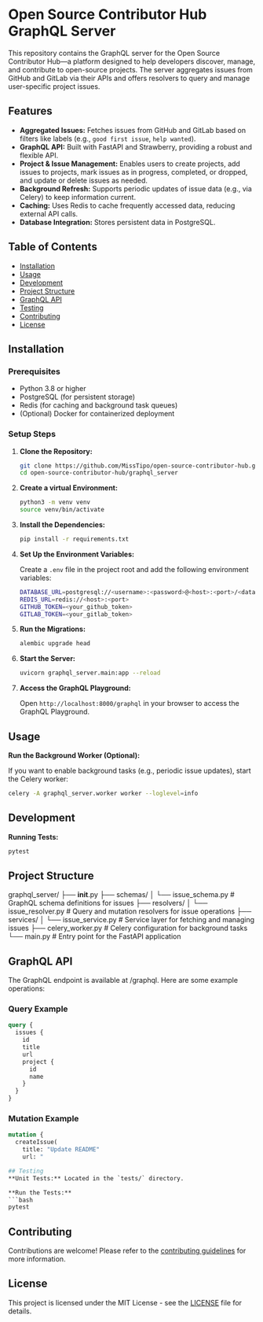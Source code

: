 # Open Source Contributor Hub GraphQL Server

This repository contains the GraphQL server for the Open Source Contributor Hub—a platform designed to help developers discover, manage, and contribute to open-source projects. The server aggregates issues from GitHub and GitLab via their APIs and offers resolvers to query and manage user-specific project issues.

## Features

- **Aggregated Issues:** Fetches issues from GitHub and GitLab based on filters like labels (e.g., `good first issue`, `help wanted`).
- **GraphQL API:** Built with FastAPI and Strawberry, providing a robust and flexible API.
- **Project & Issue Management:** Enables users to create projects, add issues to projects, mark issues as in progress, completed, or dropped, and update or delete issues as needed.
- **Background Refresh:** Supports periodic updates of issue data (e.g., via Celery) to keep information current.
- **Caching:** Uses Redis to cache frequently accessed data, reducing external API calls.
- **Database Integration:** Stores persistent data in PostgreSQL.

## Table of Contents

- [Installation](#installation)
- [Usage](#usage)
- [Development](#development)
- [Project Structure](#project-structure)
- [GraphQL API](#graphql-api)
- [Testing](#testing)
- [Contributing](#contributing)
- [License](#license)

## Installation

### Prerequisites

- Python 3.8 or higher
- PostgreSQL (for persistent storage)
- Redis (for caching and background task queues)
- (Optional) Docker for containerized deployment

### Setup Steps

1. **Clone the Repository:**

   ```bash
   git clone https://github.com/MissTipo/open-source-contributor-hub.git
   cd open-source-contributor-hub/graphql_server


2. **Create a virtual Environment:**

   ```bash
   python3 -m venv venv
   source venv/bin/activate
   ```

3. **Install the Dependencies:**

   ```bash
   pip install -r requirements.txt


4. **Set Up the Environment Variables:**

   Create a `.env` file in the project root and add the following environment variables:

   ```bash
   DATABASE_URL=postgresql://<username>:<password>@<host>:<port>/<database>
   REDIS_URL=redis://<host>:<port>
   GITHUB_TOKEN=<your_github_token>
   GITLAB_TOKEN=<your_gitlab_token>
   ```

5. **Run the Migrations:**

   ```bash
   alembic upgrade head
   ```

6. **Start the Server:**

   ```bash
   uvicorn graphql_server.main:app --reload
   ```

7. **Access the GraphQL Playground:**

   Open `http://localhost:8000/graphql` in your browser to access the GraphQL Playground.

## Usage

 **Run the Background Worker (Optional):**

   If you want to enable background tasks (e.g., periodic issue updates), start the Celery worker:

   ```bash
   celery -A graphql_server.worker worker --loglevel=info
   ```

## Development

**Running Tests:**
  ```bash
  pytest
  ```
## Project Structure

graphql_server/
├── __init__.py
├── schemas/
│   └── issue_schema.py       # GraphQL schema definitions for issues
├── resolvers/
│   └── issue_resolver.py     # Query and mutation resolvers for issue operations
├── services/
│   └── issue_service.py      # Service layer for fetching and managing issues
├── celery_worker.py          # Celery configuration for background tasks
└── main.py                   # Entry point for the FastAPI application

## GraphQL API

The GraphQL endpoint is available at /graphql. Here are some example operations:

### Query Example

```graphql
query {
  issues {
    id
    title
    url
    project {
      id
      name
    }
  }
}
```

### Mutation Example

```graphql
mutation {
  createIssue(
    title: "Update README"
    url: "

## Testing
**Unit Tests:** Located in the `tests/` directory.

**Run the Tests:**
```bash
pytest
```

## Contributing

Contributions are welcome! Please refer to the [contributing guidelines](CONTRIBUTING.md) for more information.

## License

This project is licensed under the MIT License - see the [LICENSE](LICENSE) file for details.
```


